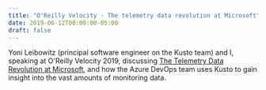 ```yaml
---
title: "O'Reilly Velocity - The telemetry data revolution at Microsoft"
date: 2019-06-12T00:00:00-05:00
draft: false
---
```


Yoni Leibowitz (principal software engineer on the Kusto team) and I, speaking at O'Reilly Velocity 2019, discussing <a href="https://conferences.oreilly.com/velocity/vl-ca/public/schedule/detail/78304" target=_blank>The Telemetry Data Revolution at Microsoft</a>, and how the Azure DevOps team uses Kusto to gain insight into the vast amounts of monitoring data.
